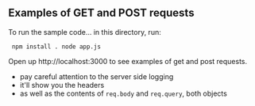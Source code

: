Examples of GET and POST requests
-----
To run the sample code... in this directory, run:

<code><pre>
npm install .
node app.js
</pre></code>

Open up http://localhost:3000 to see examples of get and post requests.

* pay careful attention to the server side logging
* it'll show you the headers
* as well as the contents of <code>req.body</code> and <code>req.query</code>, both objects


